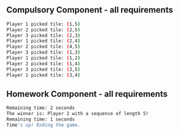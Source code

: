 ## Compulsory Component - all requirements
```bash
Player 1 picked tile: (1,5)
Player 2 picked tile: (2,5)
Player 3 picked tile: (2,3)
Player 1 picked tile: (2,4)
Player 2 picked tile: (4,5)
Player 3 picked tile: (1,3)
Player 1 picked tile: (1,2)
Player 2 picked tile: (1,4)
Player 3 picked tile: (3,5)
Player 1 picked tile: (3,4)
```
## Homework Component - all requirements
```bash
Remaining time: 2 seconds
The winner is: Player 2 with a sequence of length 5!
Remaining time: 1 seconds
Time's up! Ending the game.
```
